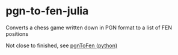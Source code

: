 # pgn-to-fen-julia
Converts a chess game written down in PGN format to a list of FEN positions

Not close to finished, see [pgnToFen (python) ](https://github.com/SindreSvendby/pgnToFen)
